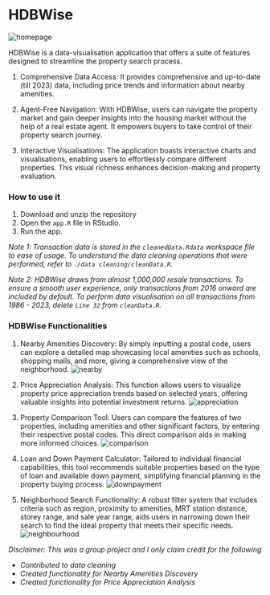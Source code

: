 # HDBWise
![homepage](https://github.com/chrus-chong/HDBWise/assets/85006125/21dd5be5-122a-4b3b-ac8d-bd123de0577c)


HDBWise is a data-visualisation application that offers a suite of features designed to
streamline the property search process.

1. Comprehensive Data Access: It provides comprehensive and up-to-date (till 2023) data,
including price trends and information about nearby amenities.

2. Agent-Free Navigation: With HDBWise, users can navigate the property market and gain deeper insights into the housing market 
without the help of a real estate agent. It empowers buyers to take control of their
property search journey.

3. Interactive Visualisations: The application boasts interactive charts and
visualisations, enabling users to effortlessly compare different properties. This visual
richness enhances decision-making and property evaluation.
### How to use it
1. Download and unzip the repository
2. Open the ```app.R``` file in RStudio.
3. Run the app.

*Note 1: Transaction data is stored in the ```cleanedData.Rdata``` workspace file to ease of usage. To understand the data cleaning operations that were performed, refer to ```./data cleaning/cleanData.R```.*

*Note 2: HDBWise draws from almost 1,000,000 resale transactions. To ensure a smooth user experience, only transactions from 2016 onward are included by default. To perform data visualisation on all transactions from 1986 - 2023, delete ```Line 32``` from ```cleanData.R```.*

### HDBWise Functionalities
1. Nearby Amenities Discovery: By simply inputting a postal code, users can explore a
detailed map showcasing local amenities such as schools, shopping malls, and
more, giving a comprehensive view of the neighborhood.
![nearby](https://github.com/chrus-chong/HDBWise/assets/85006125/5a8d14cc-50d5-47f8-a27e-ad999c9ba2a6)


3. Price Appreciation Analysis: This function allows users to visualize property price
appreciation trends based on selected years, offering valuable insights into potential
investment returns.
![appreciation](https://github.com/chrus-chong/HDBWise/assets/85006125/e4df0ac9-f818-4577-aeb5-02683b4f5144)


5. Property Comparison Tool: Users can compare the features of two properties,
including amenities and other significant factors, by entering their respective postal
codes. This direct comparison aids in making more informed choices.
![comparison](https://github.com/chrus-chong/HDBWise/assets/85006125/fcb365c3-d4f6-454f-9294-bdadcc63e4ba)


7. Loan and Down Payment Calculator: Tailored to individual financial capabilities, this
tool recommends suitable properties based on the type of loan and available down
payment, simplifying financial planning in the property buying process.
![downpayment](https://github.com/chrus-chong/HDBWise/assets/85006125/94522b7b-81cf-4027-923b-0d4a9da5498f)


9. Neighborhood Search Functionality: A robust filter system that includes criteria such
as region, proximity to amenities, MRT station distance, storey range, and sale year
range, aids users in narrowing down their search to find the ideal property that meets
their specific needs.
![neighbourhood](https://github.com/chrus-chong/HDBWise/assets/85006125/d118f154-42b9-4d13-8499-0c6077a2e56a)


*Disclaimer: This was a group project and I only claim credit for the following*
- *Contributed to data cleaning*
- *Created functionality for Nearby Amenities Discovery*
- *Created functionality for Price Appreciation Analysis*
